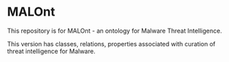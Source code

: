 # MALOnt
This repository is for MALOnt - an ontology for Malware Threat Intelligence.

This version has classes, relations, properties associated with curation of threat intelligence for Malware. 
